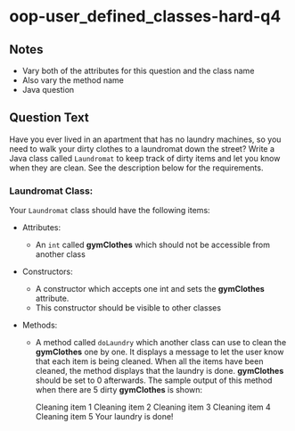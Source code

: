 # oop-user_defined_classes-hard-q4

## Notes

- Vary both of the attributes for this question and the class name
- Also vary the method name
- Java question

## Question Text

Have you ever lived in an apartment that has no laundry machines, so you need to walk your dirty clothes to a laundromat
down the street? Write a Java class called `Laundromat` to keep track of dirty items and let you know when they are 
clean. See the description below for the requirements.

### Laundromat Class:

Your `Laundromat` class should have the following items:

- Attributes:
    - An `int` called **gymClothes** which should not be accessible from another class

- Constructors:
    - A constructor which accepts one int and sets the **gymClothes** attribute.
    - This constructor should be visible to other classes

- Methods:
    - A method called `doLaundry` which another class can use to clean the **gymClothes** one by one. It displays a 
      message to let the user know that each item is being cleaned. When all the items have been cleaned, the method 
      displays that the laundry is done. **gymClothes** should be set to 0 afterwards. The sample output of this method 
      when there are 5 dirty **gymClothes** is shown:

      Cleaning item 1
      Cleaning item 2
      Cleaning item 3
      Cleaning item 4
      Cleaning item 5
      Your laundry is done!

